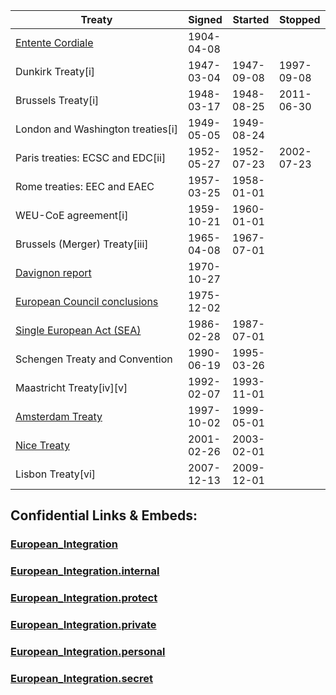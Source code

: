 ﻿


| Treaty                                                                                               | Signed     | Started    | Stopped    |
| ---------------------------------------------------------------------------------------------------- | ---------- | ---------- | ---------- |
| [Entente Cordiale](https://en.wikipedia.org/wiki/Entente_Cordiale "Entente Cordiale")                | 1904-04-08 |            |            |
| Dunkirk Treaty[i]                                                                                    | 1947-03-04 | 1947-09-08 | 1997-09-08 |
| Brussels Treaty[i]                                                                                   | 1948-03-17 | 1948-08-25 | 2011-06-30 |
| London and Washington treaties[i]                                                                    | 1949-05-05 | 1949-08-24 |            |
| Paris treaties: ECSC and EDC[ii]                                                                     | 1952-05-27 | 1952-07-23 | 2002-07-23 |
| Rome treaties: EEC and EAEC                                                                          | 1957-03-25 | 1958-01-01 |            |
| WEU-CoE agreement[i]                                                                                 | 1959-10-21 | 1960-01-01 |            |
| Brussels (Merger) Treaty[iii]                                                                        | 1965-04-08 | 1967-07-01 |            |
| [Davignon report](https://en.wikipedia.org/wiki/Davignon_report "Davignon report")                   | 1970-10-27 |            |            |
| [European Council conclusions](https://en.wikipedia.org/wiki/TREVI "TREVI")                          | 1975-12-02 |            |            |
| [Single European Act (SEA)](https://en.wikipedia.org/wiki/Single_European_Act "Single European Act") | 1986-02-28 | 1987-07-01 |            |
| Schengen Treaty and Convention                                                                       | 1990-06-19 | 1995-03-26 |            |
| Maastricht Treaty[iv][v]                                                                             | 1992-02-07 | 1993-11-01 |            |
| [Amsterdam Treaty](https://en.wikipedia.org/wiki/Treaty_of_Amsterdam "Treaty of Amsterdam")          | 1997-10-02 | 1999-05-01 |            |
| [Nice Treaty](https://en.wikipedia.org/wiki/Treaty_of_Nice "Treaty of Nice")                         | 2001-02-26 | 2003-02-01 |            |
| Lisbon Treaty[vi]                                                                                    | 2007-12-13 | 2009-12-01 |            |



## Confidential Links & Embeds: 

### [European_Integration](/_public/Earth/Continent/Europe/European_Integration.md) 

### [European_Integration.internal](/_internal/Earth/Continent/Europe/European_Integration.internal.md) 

### [European_Integration.protect](/_protect/Earth/Continent/Europe/European_Integration.protect.md) 

### [European_Integration.private](/_private/Earth/Continent/Europe/European_Integration.private.md) 

### [European_Integration.personal](/_personal/Earth/Continent/Europe/European_Integration.personal.md) 

### [European_Integration.secret](/_secret/Earth/Continent/Europe/European_Integration.secret.md) 
